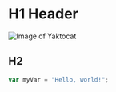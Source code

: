 # H1 Header
![Image of Yaktocat](https://octodex.github.com/images/yaktocat.png)
## H2
``` javascript
var myVar = "Hello, world!";
```
